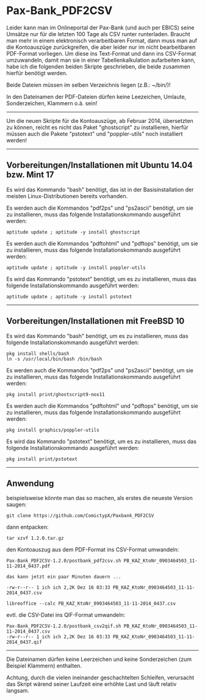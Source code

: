 Pax-Bank_PDF2CSV
================

Leider kann man im Onlineportal der Pax-Bank (und auch per EBICS) seine Umsätze nur für die letzten 100 Tage als CSV runter runterladen.  Braucht man mehr in einem elektronisch verarbeitbaren Format, dann muss man auf die Kontoauszüge zurückgreifen, die aber leider nur im nicht bearbeitbaren PDF-Format vorliegen.  Um diese ins Text-Format und dann ins CSV-Format umzuwandeln, damit man sie in einer Tabellenkalkulation aufarbeiten kann, habe ich die folgenden beiden Skripte geschrieben, die beide zusammen hierfür benötigt werden.

Beide Dateien müssen im selben Verzeichnis liegen (z.B.: ~/bin/)!

In den Dateinamen der PDF-Dateien dürfen keine Leezeichen, Umlaute, Sonderzeichen, Klammern o.ä. sein!

--------------------------------------------------------------------------------

Um die neuen Skripte für die Kontoauszüge, ab Februar 2014, übersetzten zu können, reicht es nicht das Paket "ghostscript" zu installieren, hierfür müssen auch die Pakete "pstotext" und "poppler-utils" noch installiert werden!

--------------------------------------------------------------------------------
Vorbereitungen/Installationen mit Ubuntu 14.04 bzw. Mint 17
-----------------------------------------------------------

Es wird das Kommando "bash" benötigt, das ist in der Basisinstallation der meisten Linux-Distributionen bereits vorhanden.

Es werden auch die Kommandos "pdf2ps" und "ps2ascii" benötigt, um sie zu installieren, muss das folgende Installationskommando ausgeführt werden:
    
    aptitude update ; aptitude -y install ghostscript

Es werden auch die Kommandos "pdftohtml" und "pdftops" benötigt, um sie zu installieren, muss das folgende Installationskommando ausgeführt werden:
    
    aptitude update ; aptitude -y install poppler-utils

Es wird das Kommando "pstotext" benötigt, um es zu installieren, muss das folgende Installationskommando ausgeführt werden:
    
    aptitude update ; aptitude -y install pstotext

--------------------------------------------------------------------------------
Vorbereitungen/Installationen mit FreeBSD 10
--------------------------------------------

Es wird das Kommando "bash" benötigt, um es zu installieren, muss das folgende Installationskommando ausgeführt werden:
    
    pkg install shells/bash
    ln -s /usr/local/bin/bash /bin/bash

Es werden auch die Kommandos "pdf2ps" und "ps2ascii" benötigt, um sie zu installieren, muss das folgende Installationskommando ausgeführt werden:
    
    pkg install print/ghostscript9-nox11

Es werden auch die Kommandos "pdftohtml" und "pdftops" benötigt, um sie zu installieren, muss das folgende Installationskommando ausgeführt werden:
    
    pkg install graphics/poppler-utils

Es wird das Kommando "pstotext" benötigt, um es zu installieren, muss das folgende Installationskommando ausgeführt werden:
    
    pkg install print/pstotext

--------------------------------------------------------------------------------
Anwendung
--------------------------------------------

beispielsweise könnte man das so machen,
als erstes die neueste Version saugen:
    
    git clone https://github.com/ComictypX/Paxbank_PDF2CSV

dann entpacken:
    
    tar xzvf 1.2.0.tar.gz

den Kontoauszug aus dem PDF-Format ins CSV-Format umwandeln:
    
    Pax-Bank_PDF2CSV-1.2.0/postbank_pdf2csv.sh PB_KAZ_KtoNr_0903464503_11-11-2014_0437.pdf
    
    das kann jetzt ein paar Minuten dauern ...
    
    -rw-r--r-- 1 ich ich 2,2K Dez 16 03:33 PB_KAZ_KtoNr_0903464503_11-11-2014_0437.csv
    
    libreoffice --calc PB_KAZ_KtoNr_0903464503_11-11-2014_0437.csv

evtl. die CSV-Datei ins QIF-Format umwandeln:
    
    Pax-Bank_PDF2CSV-1.2.0/postbank_csv2qif.sh PB_KAZ_KtoNr_0903464503_11-11-2014_0437.csv 
    -rw-r--r-- 1 ich ich 2,2K Dez 16 03:33 PB_KAZ_KtoNr_0903464503_11-11-2014_0437.qif

--------------------------------------------------------------------------------

Die Dateinamen dürfen keine Leerzeichen und keine Sonderzeichen (zum Beispiel Klammern) enthalten.

Achtung, durch die vielen ineinander geschachtelten Schleifen, verursacht das Skript wärend seiner Laufzeit eine erhöhte Last und läuft relativ langsam.
